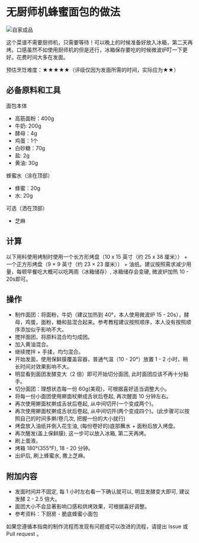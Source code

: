 # 无厨师机蜂蜜面包的做法

![自家成品](./无厨师机蜂蜜面包.jpg)

这个菜谱不需要厨师机，只需要等待！可以晚上的时候准备好放入冰箱，第二天再烤。口感虽然不如使用厨师机的但是还行，冰箱保存要吃的时候微波炉叮一下更好。花费时间大多在发面。

预估烹饪难度：★★★★★（评级仅因为发面所需的时间，实际应为★★）

## 必备原料和工具

面包本体

- 高筋面粉：400g
- 牛奶: 200g
- 酵母：4g
- 鸡蛋：1个
- 白砂糖：70g
- 盐: 2g
- 黄油: 30g

蜂蜜水（涂在顶部）

- 蜂蜜：20g
- 水: 20g

可选（洒在顶部）

- 芝麻

## 计算

以下用料使用烤制时使用一个长方形烤盘（10 x 15 英寸（约 25 x 38 厘米）） + 一个正方形烤盘（9 × 9 英寸（约 23 × 23 厘米）） + 油纸。建议按照需求减少用量，每顿早餐吃大概可以吃两周（冰箱储存）, 冰箱储存会变硬, 微波炉加热 10 - 20s即可。

## 操作

- 制作面团：将面粉，牛奶（建议加热到 40°，本人使用微波炉 15 - 20s），酵母，鸡蛋，面粉，糖和盐混合起来。参考教程建议按照顺序，本人没有按照顺序添加似乎影响不大。
- 搅拌面团，将原料混合均匀成团。
- 加入黄油混合。
- 继续搅拌 + 手揉，均匀混合。
- 开始发面，使用保鲜膜覆盖容器，普通气温（10 - 20°）放置 1 - 2 小时，稍长时间对效果影响不大。
- 明显看到面团发酵变大（2 倍）即可开始切分面团, 此时面团应该不再十分黏手。
- 切分面团：理想状态每一份 60g(美观)，可根据喜好适当调整大小。
- 将每一份小面团使用擀面杖擀成舌状后卷起, 再次醒面 10 分钟左右。
- 再次使用擀面杖擀成舌状后卷起, 从中间切开(一个变成两个)。
- 再次使用擀面杖擀成舌状后卷起, 从中间切开(两个变成四个)。(此步骤可以按照自己的时间多擀/卷几次, 把握一份的大小就行)
- 烤盘放入油纸并倒入花生油, (每份卷好的)底部蘸水 + 面粉后放入烤盘。
- 再次醒发(盖上保鲜膜), 这一步可以放入冰箱, 第二天再烤。
- 刷上蛋液。
- 烤箱 180°(355°F), 18 - 20 分钟。
- 出炉后, 刷上蜂蜜水, 撒上芝麻。

## 附加内容

- 发面时间并不固定, 每 1 小时左右看一下确认就可以, 明显发酵变大即可, 建议发酵 2 - 2.5 倍大。
- 面团大小不会显著影响口感和烘烤效果，可根据喜好调整。
- 参考资料：下厨房 - 脆底蜂蜜小面包

如果您遵循本指南的制作流程而发现有问题或可以改进的流程，请提出 Issue 或 Pull request 。
